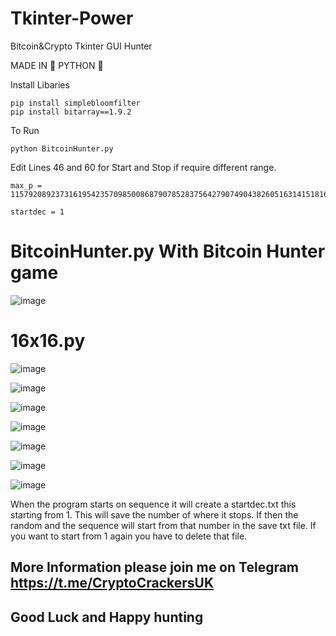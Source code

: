 # Tkinter-Power
Bitcoin&amp;Crypto  Tkinter  GUI Hunter

MADE IN 🐍 PYTHON 🐍

Install Libaries
```
pip install simplebloomfilter
pip install bitarray==1.9.2
```

To Run
```
python BitcoinHunter.py
```

Edit Lines 46 and 60 for Start and Stop if require different range.
```
max_p = 115792089237316195423570985008687907852837564279074904382605163141518161494336
```

```
startdec = 1
```
# BitcoinHunter.py With Bitcoin Hunter game
![image](https://user-images.githubusercontent.com/88630056/196685906-618ea23d-d6c7-44a0-8c10-de081e33948e.png)


# 16x16.py
![image](https://user-images.githubusercontent.com/88630056/197380397-72d88a40-3789-4037-b6f1-bde4d6927df3.png)

![image](https://user-images.githubusercontent.com/88630056/196916583-931c1048-ddff-46cd-81ce-1c4c5f6f5421.png)

![image](https://user-images.githubusercontent.com/88630056/196295280-3c00727d-05b9-4bf0-a334-b12c4a9089b2.png)

![image](https://user-images.githubusercontent.com/88630056/196295350-a4716e90-bfe5-4fdb-aaca-de8c3a1db953.png)

![image](https://user-images.githubusercontent.com/88630056/196295395-ae779b93-c32b-4884-9180-2c04514203d0.png)

![image](https://user-images.githubusercontent.com/88630056/196295437-a229bd76-35b1-4d5e-98d5-1e7a228036e7.png)

![image](https://user-images.githubusercontent.com/88630056/196295505-3b147d01-01f6-4c9b-a3db-71c9c7e520f7.png)



When the program starts on sequence it will create a startdec.txt this starting from 1. This will save the number of where it stops. If then the random and the sequence will start from that number in the save txt file. If you want to start from 1 again you have to delete that file.

## More Information please join me on Telegram https://t.me/CryptoCrackersUK

## Good Luck and Happy hunting 
